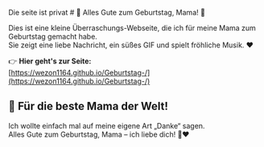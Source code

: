 Die seite ist privat # 🎂 Alles Gute zum Geburtstag, Mama! 🎉

Dies ist eine kleine Überraschungs-Webseite, die ich für meine Mama zum Geburtstag gemacht habe.  
Sie zeigt eine liebe Nachricht, ein süßes GIF und spielt fröhliche Musik. ❤️

👉 **Hier geht's zur Seite:**  
[https://wezon1164.github.io/Geburtstag-/](https://wezon1164.github.io/Geburtstag-/)

## 💖 Für die beste Mama der Welt!

Ich wollte einfach mal auf meine eigene Art „Danke“ sagen.  
Alles Gute zum Geburtstag, Mama – ich liebe dich! 💐❤️
